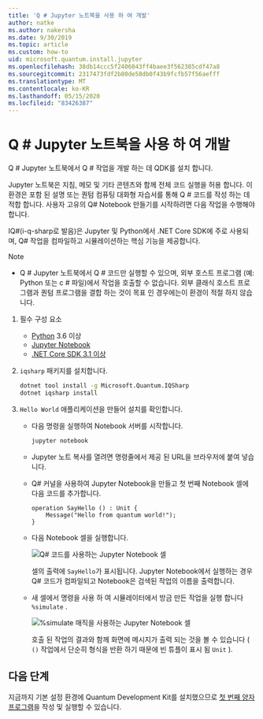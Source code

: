```yaml
---
title: 'Q # Jupyter 노트북을 사용 하 여 개발'
author: natke
ms.author: nakersha
ms.date: 9/30/2019
ms.topic: article
ms.custom: how-to
uid: microsoft.quantum.install.jupyter
ms.openlocfilehash: 38db14ccc5f2406043ff4baee3f562385cdf47a8
ms.sourcegitcommit: 2317473fdf2b80de58db0f43b9fcfb57f56aefff
ms.translationtype: MT
ms.contentlocale: ko-KR
ms.lasthandoff: 05/15/2020
ms.locfileid: "83426387"
---
```

# <a name="develop-with-q-jupyter-notebooks"></a>Q # Jupyter 노트북을 사용 하 여 개발

Q # Jupyter 노트북에서 Q # 작업을 개발 하는 데 QDK를 설치 합니다.

Jupyter 노트북은 지침, 메모 및 기타 콘텐츠와 함께 전체 코드 실행을 허용 합니다. 이 환경은 포함 된 설명 또는 퀀텀 컴퓨팅 대화형 자습서를 통해 Q # 코드를 작성 하는 데 적합 합니다. 사용자 고유의 Q# Notebook 만들기를 시작하려면 다음 작업을 수행해야 합니다.

IQ#(i-q-sharp로 발음)은 Jupyter 및 Python에서 .NET Core SDK에 주로 사용되며, Q# 작업을 컴파일하고 시뮬레이션하는 핵심 기능을 제공합니다.

> [!NOTE]
> * Q # Jupyter 노트북에서 Q # 코드만 실행할 수 있으며, 외부 호스트 프로그램 (예: Python 또는 c # 파일)에서 작업을 호출할 수 없습니다. 외부 클래식 호스트 프로그램과 퀀텀 프로그램을 결합 하는 것이 목표 인 경우에는이 환경이 적절 하지 않습니다.

1. 필수 구성 요소

    - [Python](https://www.python.org/downloads/) 3.6 이상
    - [Jupyter Notebook](https://jupyter.readthedocs.io/en/latest/install.html)
    - [.NET Core SDK 3.1 이상](https://www.microsoft.com/net/download)

1. `iqsharp` 패키지를 설치합니다.

    ```bash
    dotnet tool install -g Microsoft.Quantum.IQSharp
    dotnet iqsharp install
    ```

1. `Hello World` 애플리케이션을 만들어 설치를 확인합니다.

    - 다음 명령을 실행하여 Notebook 서버를 시작합니다.

        ```bash
        jupyter notebook
        ```

    - Jupyter 노트 복사를 열려면 명령줄에서 제공 된 URL을 브라우저에 붙여 넣습니다.

    - Q# 커널을 사용하여 Jupyter Notebook을 만들고 첫 번째 Notebook 셀에 다음 코드를 추가합니다.

        ```qsharp
        operation SayHello () : Unit {
            Message("Hello from quantum world!");
        }
        ```

    - 다음 Notebook 셀을 실행합니다.

        ![Q# 코드를 사용하는 Jupyter Notebook 셀](~/media/install-guide-jupyter.png)

        셀의 출력에 `SayHello`가 표시됩니다. Jupyter Notebook에서 실행하는 경우 Q# 코드가 컴파일되고 Notebook은 검색된 작업의 이름을 출력합니다.


    - 새 셀에서 명령을 사용 하 여 시뮬레이터에서 방금 만든 작업을 실행 합니다 `%simulate` .

        ![%simulate 매직을 사용하는 Jupyter Notebook 셀](~/media/install-guide-jupyter-simulate.png)

        호출 된 작업의 결과와 함께 화면에 메시지가 출력 되는 것을 볼 수 있습니다 ( `()` 작업에서 단순히 형식을 반환 하기 때문에 빈 튜플이 표시 됨 `Unit` ).

## <a name="next-steps"></a>다음 단계

지금까지 기본 설정 환경에 Quantum Development Kit를 설치했으므로 [첫 번째 양자 프로그램](xref:microsoft.quantum.quickstarts.qrng)을 작성 및 실행할 수 있습니다.
